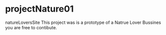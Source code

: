 # projectNature01
natureLoversSite
This project was is a prototype of a Natrue Lover Bussines you are free to contibute.
